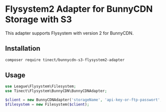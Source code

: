 # Flysystem2 Adapter for BunnyCDN Storage with S3

This adapter supports Flysystem with version 2 for BunnyCDN.

## Installation

```bash
composer require tinect/bunnycdn-s3-flysystem2-adapter
```

## Usage

```php
use League\Flysystem\Filesystem;
use Tinect\Flysystem\BunnyCDN\BunnyCDNAdapter;

$client = new BunnyCDNAdapter('storageName', 'api-key-or-ftp-passwort', 'storage.bunnycdn.com', 'optionalSubfolder');
$filesystem = new Filesystem($client);
```
